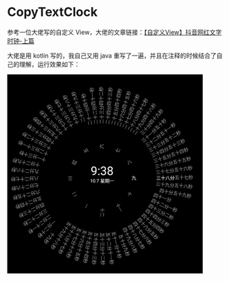 # CopyTextClock

参考一位大佬写的自定义 View，大佬的文章链接：[【自定义View】抖音网红文字时钟-上篇](https://juejin.im/post/5cb53e93e51d456e55623b07#heading-1)

大佬是用 kotlin 写的，我自己又用 java 重写了一遍，并且在注释的时候结合了自己的理解，运行效果如下：

![](https://github.com/Mrfzh/CopyTextClock/blob/master/image/show.gif)
